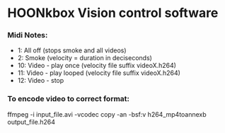 # HOONkbox Vision control software

### Midi Notes:

- 1: All off (stops smoke and all videos)
- 2: Smoke (velocity = duration in deciseconds)
- 10: Video - play once (velocity file suffix videoX.h264)
- 11: Video - play looped (velocity file suffix videoX.h264)
- 12: Video - stop

### To encode video to correct format:

ffmpeg -i input_file.avi -vcodec copy -an -bsf:v h264_mp4toannexb output_file.h264
